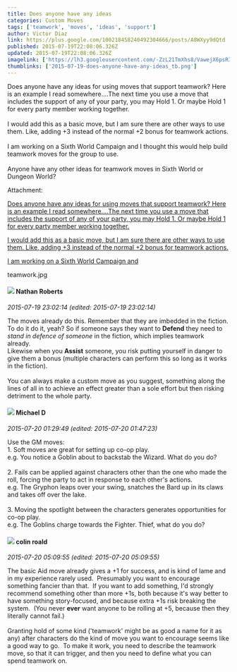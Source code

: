 ```yaml
---
title: Does anyone have any ideas
categories: Custom Moves
tags: ['teamwork', 'moves', 'ideas', 'support']
author: Victor Diaz
link: https://plus.google.com/100218458240492304666/posts/A8WXyy9dQtd
published: 2015-07-19T22:08:06.326Z
updated: 2015-07-19T22:08:06.326Z
imagelink: ['https://lh3.googleusercontent.com/-ZzL21TmXhs8/VawejX6psRI/AAAAAAAAgEo/vhj_gzZ9mWA/w318-h159/teamwork.jpg']
thumblinks: ['2015-07-19-does-anyone-have-any-ideas_tb.png']
---
```


Does anyone have any ideas for using moves that support teamwork? Here is an example I read somewhere....The next time you use a move that includes the support of any of your party, you may Hold 1. Or maybe Hold 1 for every party member working together.<br /><br />I would add this as a basic move, but I am sure there are other ways to use them. Like, adding +3 instead of the normal +2 bonus for teamwork actions.<br /><br />I am working on a Sixth World Campaign and I thought this would help build teamwork moves for the group to use.<br /><br />Anyone have any other ideas for teamwork moves in Sixth World or Dungeon World?


Attachment:

<a href='https://plus.google.com/photos/100218458240492304666/albums/6173342780206810337/6173342782282379538?sqi=100084733231320276299&sqsi=c66bb948-a049-48a2-b687-89a12a32c894'>Does anyone have any ideas for using moves that support teamwork? Here is an example I read somewhere....The next time you use a move that includes the support of any of your party, you may Hold 1. Or maybe Hold 1 for every party member working together.

I would add this as a basic move, but I am sure there are other ways to use them. Like, adding +3 instead of the normal +2 bonus for teamwork actions.

I am working on a Sixth World Campaign and</a>


teamwork.jpg
<div id='comment z12bjhybbnnmfjmlq22agtnqzwbewlquo'>
  <h4><img src='{{site.baseurl}}//images/avatars/117646243340764868749_photo.jpg'> Nathan Roberts</h4>
      <p><cite>2015-07-19 23:02:14 (edited: 2015-07-19 23:02:14)</cite></p>
        <p>The moves already do this. Remember that they are imbedded in the fiction. To do it do it, yeah? So if someone says they want to <b>Defend</b> they need to <i>stand in defence of someone</i> in the fiction, which implies teamwork already. <br />Likewise when you <b>Assist</b> someone, you risk putting yourself in danger to give them a bonus (multiple characters can perform this so long as it works in the fiction).<br /><br />You can always make a custom move as you suggest, something along the lines of all in to achieve an effect greater than a sole effort but then risking detriment to the whole party.</p>
</div>
        

<div id='comment z12bjhybbnnmfjmlq22agtnqzwbewlquo'>
  <h4><img src='{{site.baseurl}}//images/avatars/106207499701502364297_photo.jpg'> Michael D</h4>
      <p><cite>2015-07-20 01:29:49 (edited: 2015-07-20 01:47:23)</cite></p>
        <p>Use the GM moves:<br />1. Soft moves are great for setting up co-op play.  <br />e.g. You notice a Goblin about to backstab the Wizard. What do you do?<br /><br />2. Fails can be applied against characters other than the one who made the roll, forcing the party to act in response to each other&#39;s actions.<br />e.g. The Gryphon leaps over your swing, snatches the Bard up in its claws and takes off over the lake.<br /><br />3. Moving the spotlight between the characters generates opportunities for co-op play.<br />e.g. The Goblins charge towards the Fighter. Thief, what do you do?</p>
</div>
        

<div id='comment z12bjhybbnnmfjmlq22agtnqzwbewlquo'>
  <h4><img src='{{site.baseurl}}//images/avatars/112202482806363015700_photo.jpg'> colin roald</h4>
      <p><cite>2015-07-20 05:09:55 (edited: 2015-07-20 05:09:55)</cite></p>
        <p>The basic Aid move already gives a +1 for success, and is kind of lame and in my experience rarely used.  Presumably you want to encourage something fancier than that.  If you want to add something, I&#39;d strongly recommend something other than more +1s, both because it&#39;s way better to have something story-focused, and because extra +1s risk breaking the system.  (You never <b>ever</b> want anyone to be rolling at +5, because then they literally cannot fail.)<br /><br />Granting hold of some kind (&#39;teamwork&#39; might be as good a name for it as any) after characters do the kind of move you want to encourage seems like a good way to go.  To make it work, you need to describe the teamwork move, so that it can trigger, and then you need to define what you can spend teamwork on.</p>
</div>
        